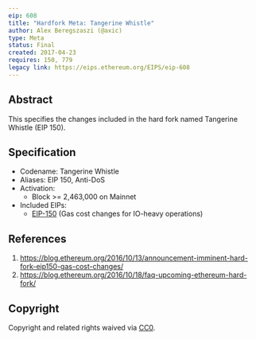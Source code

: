 ```yaml
---
eip: 608
title: "Hardfork Meta: Tangerine Whistle"
author: Alex Beregszaszi (@axic)
type: Meta
status: Final
created: 2017-04-23
requires: 150, 779
legacy link: https://eips.ethereum.org/EIPS/eip-608
---
```


## Abstract

This specifies the changes included in the hard fork named Tangerine Whistle (EIP 150).

## Specification

- Codename: Tangerine Whistle
- Aliases: EIP 150, Anti-DoS
- Activation:
  - Block >= 2,463,000 on Mainnet
- Included EIPs:
  - [EIP-150](https://eips.ethereum.org/EIPS/eip-150) (Gas cost changes for IO-heavy operations)

## References

1. https://blog.ethereum.org/2016/10/13/announcement-imminent-hard-fork-eip150-gas-cost-changes/
2. https://blog.ethereum.org/2016/10/18/faq-upcoming-ethereum-hard-fork/

## Copyright

Copyright and related rights waived via [CC0](https://creativecommons.org/publicdomain/zero/1.0/).
